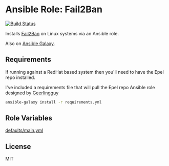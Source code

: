 # Ansible Role: Fail2Ban

[![Build Status](https://travis-ci.org/hwwilliams/ansible-role-fail2ban.svg?branch=master)](https://travis-ci.org/hwwilliams/ansible-role-fail2ban)

Installs [Fail2Ban](https://www.fail2ban.org/) on Linux systems via an Ansible role.

Also on [Ansible Galaxy](https://galaxy.ansible.com/hwwilliams/fail2ban).

## Requirements

If running against a RedHat based system then you'll need to have the Epel repo installed.

I've included a requirements file that will pull the Epel repo Ansible role designed by [Geerlingguy](https://github.com/geerlingguy/ansible-role-repo-epel)

```bash
ansible-galaxy install -r requirements.yml
```

## Role Variables

[defaults/main.yml](defaults/main.yml)

## License

MIT
